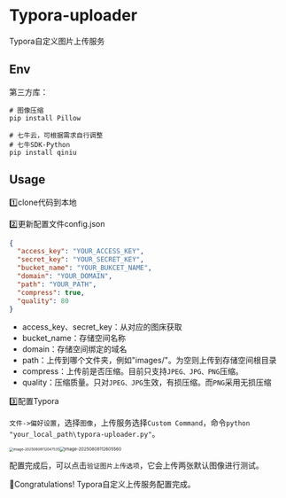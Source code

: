 # Typora-uploader

Typora自定义图片上传服务

## Env

第三方库：

```shell
# 图像压缩
pip install Pillow

# 七牛云，可根据需求自行调整
# 七牛SDK-Python
pip install qiniu
```

## Usage

:one:clone代码到本地

:two:更新配置文件config.json

```json
{
  "access_key": "YOUR_ACCESS_KEY",
  "secret_key": "YOUR_SECRET_KEY",
  "bucket_name": "YOUR_BUKCET_NAME",
  "domain": "YOUR_DOMAIN",
  "path": "YOUR_PATH",
  "compress": true,
  "quality": 80
}
```

- access_key、secret_key：从对应的图床获取
- bucket_name：存储空间名称
- domain：存储空间绑定的域名
- path：上传到哪个文件夹，例如"images/"。为空则上传到存储空间根目录
- compress：上传前是否压缩。目前只支持`JPEG、JPG、PNG`压缩。
- quality：压缩质量。只对`JPEG、JPG`生效，有损压缩。而`PNG`采用无损压缩

:three:配置Typora

`文件->偏好设置`，选择`图像`，上传服务选择`Custom Command`，命令`python "your_local_path\typora-uploader.py"`。

<img src="https://qiniu.anburger.site/post/image-20250808112047535.png" alt="image-20250808112047535" style="zoom: 45%;" /><img src="https://qiniu.anburger.site/post/image-20250808112605560.png" alt="image-20250808112605560" style="zoom: 55%;" />

配置完成后，可以点击`验证图片上传选项`，它会上传两张默认图像进行测试。

:tada:Congratulations! Typora自定义上传服务配置完成。